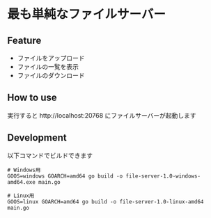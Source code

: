 # 最も単純なファイルサーバー

## Feature

- ファイルをアップロード
- ファイルの一覧を表示
- ファイルのダウンロード

## How to use

実行すると http://localhost:20768 にファイルサーバーが起動します

## Development

以下コマンドでビルドできます

```
# Windows用
GOOS=windows GOARCH=amd64 go build -o file-server-1.0-windows-amd64.exe main.go

# Linux用
GOOS=linux GOARCH=amd64 go build -o file-server-1.0-linux-amd64 main.go
```
